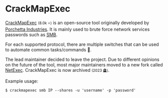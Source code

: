 # CrackMapExec

<div class="row row-cols-lg-2"><div>

[CrackMapExec](https://github.com/byt3bl33d3r/CrackMapExec) <small>(8.0k ⭐)</small> is an open-source tool originally developed by [Porchetta Industries](https://porchetta.industries/#tools). It is mainly used to brute force network services passwords such as [SMB](/operating-systems/networking/protocols/smb.md).

For each supported protocol, there are multiple switches that can be used to automate common tasks/commands 🐲.

The lead maintainer decided to leave the project. Due to different opinions on the future of the tool, most major maintainers moved to a new fork called [NetExec](nxc.md). CrackMapExec is now archived <small>(2023 🪦)</small>.
</div><div>

Example usage:

```ps
$ crackmapexec smb IP --shares -u 'username' -p 'password'
```
</div></div>